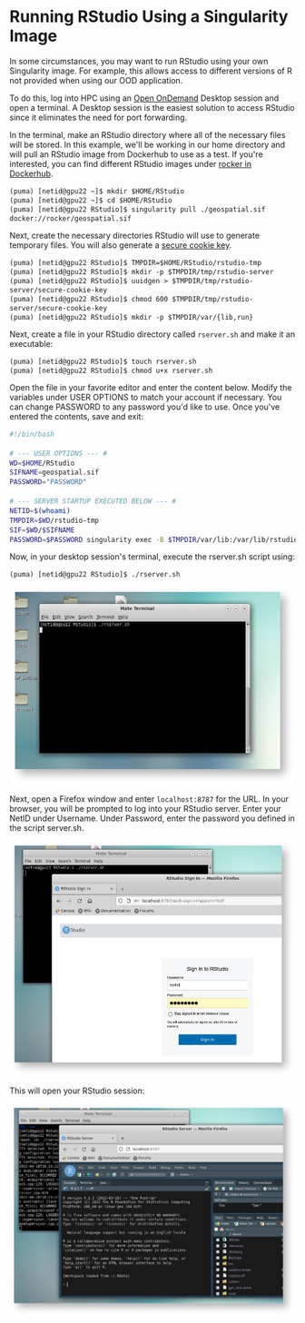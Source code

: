 # Running RStudio Using a Singularity Image

In some circumstances, you may want to run RStudio using your own Singularity image. For example, this allows access to different versions of R not provided when using our OOD application.  

To do this, log into HPC using an [Open OnDemand](https://ood.hpc.arizona.edu/) Desktop session and open a terminal. A Desktop session is the easiest solution to access RStudio since it eliminates the need for port forwarding.

In the terminal, make an RStudio directory where all of the necessary files will be stored. In this example, we'll be working in our home directory and will pull an RStudio image from Dockerhub to use as a test. If you're interested, you can find different RStudio images under [rocker in Dockerhub](https://hub.docker.com/u/rocker).

```console
(puma) [netid@gpu22 ~]$ mkdir $HOME/RStudio
(puma) [netid@gpu22 ~]$ cd $HOME/RStudio
(puma) [netid@gpu22 RStudio]$ singularity pull ./geospatial.sif docker://rocker/geospatial.sif
```

Next, create the necessary directories RStudio will use to generate temporary files. You will also generate a [secure cookie key](https://docs.rstudio.com/ide/server-pro/1.2.1047-1/load-balancing.html).

```console
(puma) [netid@gpu22 RStudio]$ TMPDIR=$HOME/RStudio/rstudio-tmp
(puma) [netid@gpu22 RStudio]$ mkdir -p $TMPDIR/tmp/rstudio-server
(puma) [netid@gpu22 RStudio]$ uuidgen > $TMPDIR/tmp/rstudio-server/secure-cookie-key
(puma) [netid@gpu22 RStudio]$ chmod 600 $TMPDIR/tmp/rstudio-server/secure-cookie-key
(puma) [netid@gpu22 RStudio]$ mkdir -p $TMPDIR/var/{lib,run}
```

Next, create a file in your RStudio directory called ```rserver.sh``` and make it an executable:
```console
(puma) [netid@gpu22 RStudio]$ touch rserver.sh
(puma) [netid@gpu22 RStudio]$ chmod u+x rserver.sh
```
Open the file in your favorite editor and enter the content below. Modify the variables under USER OPTIONS to match your account if necessary. You can change PASSWORD to any password you'd like to use. Once you've entered the contents, save and exit:
```bash
#!/bin/bash
 
# --- USER OPTIONS --- #
WD=$HOME/RStudio
SIFNAME=geospatial.sif
PASSWORD="PASSWORD"
 
# --- SERVER STARTUP EXECUTED BELOW --- #
NETID=$(whoami)
TMPDIR=$WD/rstudio-tmp
SIF=$WD/$SIFNAME
PASSWORD=$PASSWORD singularity exec -B $TMPDIR/var/lib:/var/lib/rstudio-server -B $TMPDIR/var/run:/var/run/rstudio-server  -B $TMPDIR/tmp:/tmp $SIF rserver --auth-none=0 --auth-pam-helper-path=pam-helper --server-user=$NETID --www-address=127.0.0.1
```
Now, in your desktop session's terminal, execute the rserver.sh script using:
```console
(puma) [netid@gpu22 RStudio]$ ./rserver.sh
```
<img src="Screen Shot 2022-04-18 at 11.17.25 AM.png" alt="execute-rserver" width="600"/> 

Next, open a Firefox window and enter ```localhost:8787``` for the URL. In your browser, you will be prompted to log into your RStudio server. Enter your NetID under Username. Under Password, enter the password you defined in the script server.sh.

<img src="Screen Shot 2022-04-18 at 11.17.49 AM.png" alt="access-from-firefox" width="600"/> 

This will open your RStudio session:

<img src="Screen Shot 2022-04-18 at 11.26.37 AM.png" alt="rstudio" width="600"/> 

